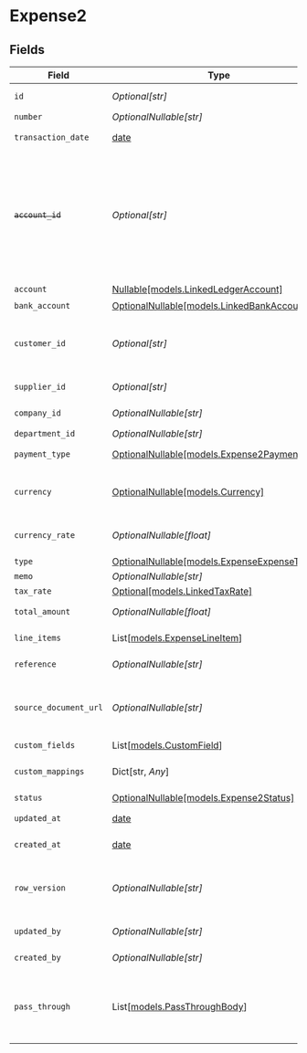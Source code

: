 # Expense2


## Fields

| Field                                                                                                                                                                                                                                           | Type                                                                                                                                                                                                                                            | Required                                                                                                                                                                                                                                        | Description                                                                                                                                                                                                                                     | Example                                                                                                                                                                                                                                         |
| ----------------------------------------------------------------------------------------------------------------------------------------------------------------------------------------------------------------------------------------------- | ----------------------------------------------------------------------------------------------------------------------------------------------------------------------------------------------------------------------------------------------- | ----------------------------------------------------------------------------------------------------------------------------------------------------------------------------------------------------------------------------------------------- | ----------------------------------------------------------------------------------------------------------------------------------------------------------------------------------------------------------------------------------------------- | ----------------------------------------------------------------------------------------------------------------------------------------------------------------------------------------------------------------------------------------------- |
| `id`                                                                                                                                                                                                                                            | *Optional[str]*                                                                                                                                                                                                                                 | :heavy_minus_sign:                                                                                                                                                                                                                              | A unique identifier for an object.                                                                                                                                                                                                              | 12345                                                                                                                                                                                                                                           |
| `number`                                                                                                                                                                                                                                        | *OptionalNullable[str]*                                                                                                                                                                                                                         | :heavy_minus_sign:                                                                                                                                                                                                                              | Number.                                                                                                                                                                                                                                         | OIT00546                                                                                                                                                                                                                                        |
| `transaction_date`                                                                                                                                                                                                                              | [date](https://docs.python.org/3/library/datetime.html#date-objects)                                                                                                                                                                            | :heavy_check_mark:                                                                                                                                                                                                                              | The date of the transaction - YYYY:MM::DDThh:mm:ss.sTZD                                                                                                                                                                                         | 2021-05-01T12:00:00.000Z                                                                                                                                                                                                                        |
| ~~`account_id`~~                                                                                                                                                                                                                                | *Optional[str]*                                                                                                                                                                                                                                 | :heavy_minus_sign:                                                                                                                                                                                                                              | : warning: ** DEPRECATED **: This will be removed in a future release, please migrate away from it as soon as possible.<br/><br/>The unique identifier for the ledger account that this expense should be credited to. Deprecated, use account instead. | 123456                                                                                                                                                                                                                                          |
| `account`                                                                                                                                                                                                                                       | [Nullable[models.LinkedLedgerAccount]](../models/linkedledgeraccount.md)                                                                                                                                                                        | :heavy_check_mark:                                                                                                                                                                                                                              | N/A                                                                                                                                                                                                                                             |                                                                                                                                                                                                                                                 |
| `bank_account`                                                                                                                                                                                                                                  | [OptionalNullable[models.LinkedBankAccount]](../models/linkedbankaccount.md)                                                                                                                                                                    | :heavy_minus_sign:                                                                                                                                                                                                                              | N/A                                                                                                                                                                                                                                             |                                                                                                                                                                                                                                                 |
| `customer_id`                                                                                                                                                                                                                                   | *Optional[str]*                                                                                                                                                                                                                                 | :heavy_minus_sign:                                                                                                                                                                                                                              | The ID of the customer this entity is linked to. Used for expenses that should be marked as billable to customers.                                                                                                                              | 12345                                                                                                                                                                                                                                           |
| `supplier_id`                                                                                                                                                                                                                                   | *Optional[str]*                                                                                                                                                                                                                                 | :heavy_minus_sign:                                                                                                                                                                                                                              | The ID of the supplier this entity is linked to.                                                                                                                                                                                                | 12345                                                                                                                                                                                                                                           |
| `company_id`                                                                                                                                                                                                                                    | *OptionalNullable[str]*                                                                                                                                                                                                                         | :heavy_minus_sign:                                                                                                                                                                                                                              | The company ID the transaction belongs to                                                                                                                                                                                                       | 12345                                                                                                                                                                                                                                           |
| `department_id`                                                                                                                                                                                                                                 | *OptionalNullable[str]*                                                                                                                                                                                                                         | :heavy_minus_sign:                                                                                                                                                                                                                              | The ID of the department                                                                                                                                                                                                                        | 12345                                                                                                                                                                                                                                           |
| `payment_type`                                                                                                                                                                                                                                  | [OptionalNullable[models.Expense2PaymentType]](../models/expense2paymenttype.md)                                                                                                                                                                | :heavy_minus_sign:                                                                                                                                                                                                                              | The type of payment for the expense.                                                                                                                                                                                                            | cash                                                                                                                                                                                                                                            |
| `currency`                                                                                                                                                                                                                                      | [OptionalNullable[models.Currency]](../models/currency.md)                                                                                                                                                                                      | :heavy_minus_sign:                                                                                                                                                                                                                              | Indicates the associated currency for an amount of money. Values correspond to [ISO 4217](https://en.wikipedia.org/wiki/ISO_4217).                                                                                                              | USD                                                                                                                                                                                                                                             |
| `currency_rate`                                                                                                                                                                                                                                 | *OptionalNullable[float]*                                                                                                                                                                                                                       | :heavy_minus_sign:                                                                                                                                                                                                                              | Currency Exchange Rate at the time entity was recorded/generated.                                                                                                                                                                               | 0.69                                                                                                                                                                                                                                            |
| `type`                                                                                                                                                                                                                                          | [OptionalNullable[models.ExpenseExpenseType]](../models/expenseexpensetype.md)                                                                                                                                                                  | :heavy_minus_sign:                                                                                                                                                                                                                              | The type of expense.                                                                                                                                                                                                                            | expense                                                                                                                                                                                                                                         |
| `memo`                                                                                                                                                                                                                                          | *OptionalNullable[str]*                                                                                                                                                                                                                         | :heavy_minus_sign:                                                                                                                                                                                                                              | The memo of the expense.                                                                                                                                                                                                                        | For travel expenses incurred on 2024-05-15                                                                                                                                                                                                      |
| `tax_rate`                                                                                                                                                                                                                                      | [Optional[models.LinkedTaxRate]](../models/linkedtaxrate.md)                                                                                                                                                                                    | :heavy_minus_sign:                                                                                                                                                                                                                              | N/A                                                                                                                                                                                                                                             |                                                                                                                                                                                                                                                 |
| `total_amount`                                                                                                                                                                                                                                  | *OptionalNullable[float]*                                                                                                                                                                                                                       | :heavy_minus_sign:                                                                                                                                                                                                                              | The total amount of the expense line item.                                                                                                                                                                                                      | 275                                                                                                                                                                                                                                             |
| `line_items`                                                                                                                                                                                                                                    | List[[models.ExpenseLineItem](../models/expenselineitem.md)]                                                                                                                                                                                    | :heavy_check_mark:                                                                                                                                                                                                                              | Expense line items linked to this expense.                                                                                                                                                                                                      |                                                                                                                                                                                                                                                 |
| `reference`                                                                                                                                                                                                                                     | *OptionalNullable[str]*                                                                                                                                                                                                                         | :heavy_minus_sign:                                                                                                                                                                                                                              | Optional reference identifier for the transaction.                                                                                                                                                                                              | INV-2024-001                                                                                                                                                                                                                                    |
| `source_document_url`                                                                                                                                                                                                                           | *OptionalNullable[str]*                                                                                                                                                                                                                         | :heavy_minus_sign:                                                                                                                                                                                                                              | URL link to a source document - shown as 'Go to [appName]' in the downstream app. Currently only supported for Xero.                                                                                                                            | https://www.invoicesolution.com/expense/123456                                                                                                                                                                                                  |
| `custom_fields`                                                                                                                                                                                                                                 | List[[models.CustomField](../models/customfield.md)]                                                                                                                                                                                            | :heavy_minus_sign:                                                                                                                                                                                                                              | N/A                                                                                                                                                                                                                                             |                                                                                                                                                                                                                                                 |
| `custom_mappings`                                                                                                                                                                                                                               | Dict[str, *Any*]                                                                                                                                                                                                                                | :heavy_minus_sign:                                                                                                                                                                                                                              | When custom mappings are configured on the resource, the result is included here.                                                                                                                                                               |                                                                                                                                                                                                                                                 |
| `status`                                                                                                                                                                                                                                        | [OptionalNullable[models.Expense2Status]](../models/expense2status.md)                                                                                                                                                                          | :heavy_minus_sign:                                                                                                                                                                                                                              | Expense status                                                                                                                                                                                                                                  | draft                                                                                                                                                                                                                                           |
| `updated_at`                                                                                                                                                                                                                                    | [date](https://docs.python.org/3/library/datetime.html#date-objects)                                                                                                                                                                            | :heavy_minus_sign:                                                                                                                                                                                                                              | The date and time when the object was last updated.                                                                                                                                                                                             | 2020-09-30T07:43:32.000Z                                                                                                                                                                                                                        |
| `created_at`                                                                                                                                                                                                                                    | [date](https://docs.python.org/3/library/datetime.html#date-objects)                                                                                                                                                                            | :heavy_minus_sign:                                                                                                                                                                                                                              | The date and time when the object was created.                                                                                                                                                                                                  | 2020-09-30T07:43:32.000Z                                                                                                                                                                                                                        |
| `row_version`                                                                                                                                                                                                                                   | *OptionalNullable[str]*                                                                                                                                                                                                                         | :heavy_minus_sign:                                                                                                                                                                                                                              | A binary value used to detect updates to a object and prevent data conflicts. It is incremented each time an update is made to the object.                                                                                                      | 1-12345                                                                                                                                                                                                                                         |
| `updated_by`                                                                                                                                                                                                                                    | *OptionalNullable[str]*                                                                                                                                                                                                                         | :heavy_minus_sign:                                                                                                                                                                                                                              | The user who last updated the object.                                                                                                                                                                                                           | 12345                                                                                                                                                                                                                                           |
| `created_by`                                                                                                                                                                                                                                    | *OptionalNullable[str]*                                                                                                                                                                                                                         | :heavy_minus_sign:                                                                                                                                                                                                                              | The user who created the object.                                                                                                                                                                                                                | 12345                                                                                                                                                                                                                                           |
| `pass_through`                                                                                                                                                                                                                                  | List[[models.PassThroughBody](../models/passthroughbody.md)]                                                                                                                                                                                    | :heavy_minus_sign:                                                                                                                                                                                                                              | The pass_through property allows passing service-specific, custom data or structured modifications in request body when creating or updating resources.                                                                                         |                                                                                                                                                                                                                                                 |